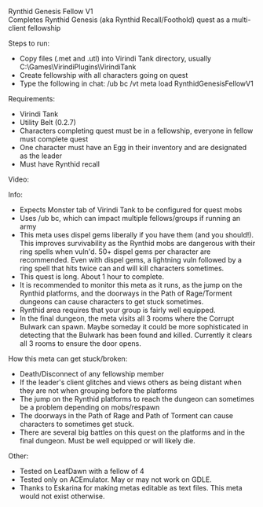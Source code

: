 Rynthid Genesis Fellow V1   
Completes Rynthid Genesis (aka Rynthid Recall/Foothold) quest as a multi-client fellowship     

Steps to run:
- Copy files (.met and .utl) into Virindi Tank directory, usually C:\Games\VirindiPlugins\VirindiTank
- Create fellowship with all characters going on quest
- Type the following in chat: /ub bc /vt meta load RynthidGenesisFellowV1

Requirements:
- Virindi Tank
- Utility Belt (0.2.7)
- Characters completing quest must be in a fellowship, everyone in fellow must complete quest
- One character must have an Egg in their inventory and are designated as the leader
- Must have Rynthid recall

Video: 

Info:
- Expects Monster tab of Virindi Tank to be configured for quest mobs
- Uses /ub bc, which can impact multiple fellows/groups if running an army
- This meta uses dispel gems liberally if you have them (and you should!).  This improves survivability as the Rynthid mobs are dangerous with their ring spells when vuln'd.  50+ dispel gems per character are recommended.  Even with dispel gems, a lightning vuln followed by a ring spell that hits twice can and will kill characters sometimes.  
- This quest is long.  About 1 hour to complete.
- It is recommended to monitor this meta as it runs, as the jump on the Rynthid platforms, and the doorways in the Path of Rage/Torment dungeons can cause characters to get stuck sometimes.
- Rynthid area requires that your group is fairly well equipped.
- In the final dungeon, the meta visits all 3 rooms where the Corrupt Bulwark can spawn.  Maybe someday it could be more sophisticated in detecting that the Bulwark has been found and killed.  Currently it clears all 3 rooms to ensure the door opens.


How this meta can get stuck/broken:
- Death/Disconnect of any fellowship member
- If the leader's client glitches and views others as being distant when they are not when grouping before the platforms
- The jump on the Rynthid platforms to reach the dungeon can sometimes be a problem depending on mobs/respawn
- The doorways in the Path of Rage and Path of Torment can cause characters to sometimes get stuck.
- There are several big battles on this quest on the platforms and in the final dungeon.  Must be well equipped or will likely die.

Other:
- Tested on LeafDawn with a fellow of 4
- Tested only on ACEmulator.  May or may not work on GDLE.
- Thanks to Eskarina for making metas editable as text files.   This meta would not exist otherwise.